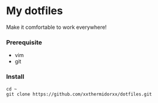 # My dotfiles

Make it comfortable to work everywhere!

### Prerequisite

* vim
* git

### Install
```
cd ~
git clone https://github.com/xxthermidorxx/dotfiles.git
```
